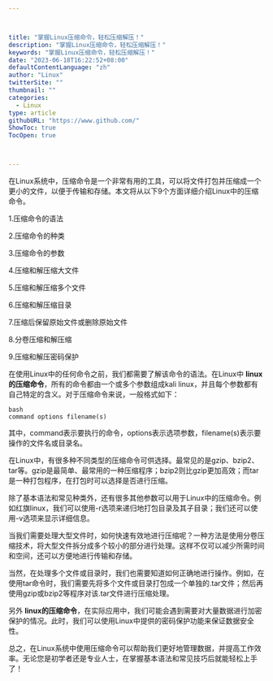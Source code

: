 ```yaml
---



title: "掌握Linux压缩命令，轻松压缩解压！"
description: "掌握Linux压缩命令，轻松压缩解压！"
keywords: "掌握Linux压缩命令，轻松压缩解压！"
date: "2023-06-18T16:22:52+08:00"
defaultContentLanguage: "zh"
author: "Linux"
twitterSite: ""
thumbnail: ""
categories:
  - Linux
type: article
githubURL: "https://www.github.com/"
ShowToc: true
TocOpen: true



---
```


在Linux系统中，压缩命令是一个非常有用的工具，可以将文件打包并压缩成一个更小的文件，以便于传输和存储。本文将从以下9个方面详细介绍Linux中的压缩命令。

1.压缩命令的语法

2.压缩命令的种类

3.压缩命令的参数

4.压缩和解压缩大文件

5.压缩和解压缩多个文件

6.压缩和解压缩目录

7.压缩后保留原始文件或删除原始文件

8.分卷压缩和解压缩

9.压缩和解压密码保护

在使用Linux中的任何命令之前，我们都需要了解该命令的语法。在Linux中 **linux的压缩命令**，所有的命令都由一个或多个参数组成kali linux，并且每个参数都有自己特定的含义。对于压缩命令来说，一般格式如下：

```
bash
command options filename(s)
```

其中，command表示要执行的命令，options表示选项参数，filename(s)表示要操作的文件名或目录名。

在Linux中，有很多种不同类型的压缩命令可供选择。最常见的是gzip、bzip2、tar等。gzip是最简单、最常用的一种压缩程序；bzip2则比gzip更加高效；而tar是一种打包程序，在打包时可以选择是否进行压缩。

除了基本语法和常见种类外，还有很多其他参数可以用于Linux中的压缩命令。例如红旗linux，我们可以使用-r选项来递归地打包目录及其子目录；我们还可以使用-v选项来显示详细信息。

当我们需要处理大型文件时，如何快速有效地进行压缩呢？一种方法是使用分卷压缩技术，将大型文件拆分成多个较小的部分进行处理。这样不仅可以减少所需时间和空间，还可以方便地进行传输和存储。

当然，在处理多个文件或目录时，我们也需要知道如何正确地进行操作。例如，在使用tar命令时，我们需要先将多个文件或目录打包成一个单独的.tar文件；然后再使用gzip或bzip2等程序对该.tar文件进行压缩处理。

另外 **linux的压缩命令**，在实际应用中，我们可能会遇到需要对大量数据进行加密保护的情况。此时，我们可以使用Linux中提供的密码保护功能来保证数据安全性。

总之，在Linux系统中使用压缩命令可以帮助我们更好地管理数据，并提高工作效率。无论您是初学者还是专业人士，在掌握基本语法和常见技巧后就能轻松上手了！